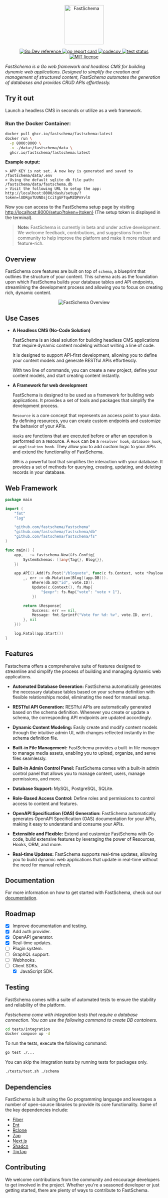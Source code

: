 <p align="center">
  <a href="https://fastschema.com">
    <picture>
      <source height="125" media="(prefers-color-scheme: light)" srcset="https://fastschema.com/fastschema-logo-small.svg">
      <img height="125" alt="FastSchema" src="https://fastschema.com/fastschema-logo-small.svg">
    </picture>
  </a>
</p>

<p align="center">
  <a href="https://pkg.go.dev/github.com/fastschema/fastschema#section-readme" target="_blank" rel="noopener">
    <img src="https://img.shields.io/badge/go.dev-reference-blue?logo=go&logoColor=white" alt="Go.Dev reference" />
  </a>
  <a href="https://goreportcard.com/report/github.com/fastschema/fastschema" target="_blank" rel="noopener">
    <img src="https://goreportcard.com/badge/github.com/fastschema/fastschema" alt="go report card" />
  </a>
  <a href="https://codecov.io/gh/fastschema/fastschema" target="_blank" rel="noopener">
    <img src="https://codecov.io/gh/fastschema/fastschema/graph/badge.svg?token=TPU5QN6E4Z" alt="codecov" />
  </a>
  <a href="https://github.com/fastschema/fastschema/actions" target="_blank" rel="noopener">
    <img src="https://github.com/fastschema/fastschema/actions/workflows/ci.yml/badge.svg" alt="test status" />
  </a>
  <a href="https://opensource.org/licenses/MIT" target="_blank" rel="noopener">
    <img src="https://img.shields.io/badge/license-MIT-brightgreen.svg" alt="MIT license" />
  </a>
</p>

_FastSchema is a Go web framework and headless CMS for building dynamic web applications. Designed to simplify the creation and management of structured content, FastSchema automates the generation of databases and provides CRUD APIs effortlessly._

## Try it out

Launch a headless CMS in seconds or utilize as a web framework.

### Run the Docker Container:

```bash
docker pull ghcr.io/fastschema/fastschema:latest
docker run \
  -p 8000:8000 \
  -v ./data:/fastschema/data \
  ghcr.io/fastschema/fastschema:latest
```

**Example output:**

```
> APP_KEY is not set. A new key is generated and saved to /fastschema/data/.env
> Using the default sqlite db file path: /fastschema/data/fastschema.db
> Visit the following URL to setup the app: http://localhost:8000/dash/setup/?token=lUDRgoTUUNDsjCcitgGFTqwMZQPmYvlU
```

Now you can access to the FastSchema setup page by visiting [http://localhost:8000/setup?token=\{token\}](http://localhost:8000?token={token}) (The setup token is displayed in the terminal).

> **Note:** FastSchema is currently in beta and under active development. We welcome feedback, contributions, and suggestions from the community to help improve the platform and make it more robust and feature-rich.

## Overview

FastSchema core features are built on top of `schema`, a blueprint that outlines the structure of your content. This schema acts as the foundation upon which FastSchema builds your database tables and API endpoints, streamlining the development process and allowing you to focus on creating rich, dynamic content.

<p style="text-align: center;">
  <img src="https://fastschema.com/static/images/fastschema.png" alt="FastSchema Overview" />
</p>

## Use Cases

- **A Headless CMS (No-Code Solution)**

  FastSchema is an ideal solution for building headless CMS applications that require dynamic content modeling without writing a line of code.

  It is designed to support API-first development, allowing you to define your content models and generate RESTful APIs effortlessly.

  With two line of commands, you can create a new project, define your content models, and start creating content instantly.

- **A Framework for web development**

  FastSchema is designed to be used as a framework for building web applications. It provides a set of tools and packages that simplify the development process.

  `Resource` is a core concept that represents an access point to your data. By defining resources, you can create custom endpoints and customize the behavior of your APIs.

  `Hooks` are functions that are executed before or after an operation is performed on a resource. A `Hook` can be a `resolver hook`, `database hook`, or `application hook`. They allow you to add custom logic to your APIs and extend the functionality of FastSchema.

  `ORM` is a powerful tool that simplifies the interaction with your database. It provides a set of methods for querying, creating, updating, and deleting records in your database.

## Web Framework

```go
package main

import (
	"fmt"
	"log"

	"github.com/fastschema/fastschema"
	"github.com/fastschema/fastschema/db"
	"github.com/fastschema/fastschema/fs"
)

func main() {
	app, _ := fastschema.New(&fs.Config{
		SystemSchemas: []any{Tag{}, Blog{}},
	})

	app.API().Add(fs.Post("/blogvote", func(c fs.Context, vote *Payload) (*Response, error) {
		_, err := db.Mutation[Blog](app.DB()).
			Where(db.EQ("id", vote.ID)).
			Update(c.Context(), fs.Map{
				"$expr": fs.Map{"vote": "vote + 1"},
			})

		return &Response{
			Success: err == nil,
			Message: fmt.Sprintf("Vote for %d: %v", vote.ID, err),
		}, nil
	}))

	log.Fatal(app.Start())
}
```

## Features

Fastschema offers a comprehensive suite of features designed to streamline and simplify the process of building and managing dynamic web applications.

- **Automated Database Generation:** FastSchema automatically generates the necessary database tables based on your schema definition with flexible relationships model, eliminating the need for manual setup.

- **RESTful API Generation:** RESTful APIs are automatically generated based on the schema definition. Whenever you create or update a schema, the corresponding API endpoints are updated accordingly.

- **Dynamic Content Modeling:** Easily create and modify content models through the intuitive admin UI, with changes reflected instantly in the schema definition file.

- **Built-in File Management:** FastSchema provides a built-in file manager to manage media assets, enabling you to upload, organize, and serve files seamlessly.

- **Built-in Admin Control Panel:** FastSchema comes with a built-in admin control panel that allows you to manage content, users, manage permissions, and more.

- **Database Support:** MySQL, PostgreSQL, SQLite.

- **Role-Based Access Control:** Define roles and permissions to control access to content and features.

- **OpenAPI Specification (OAS) Generation:** FastSchema automatically generates OpenAPI Specification (OAS) documentation for your APIs, making it easy to understand and consume your APIs.

- **Extensible and Flexible:** Extend and customize FastSchema with Go code, build extensive features by leveraging the power of Resources, Hooks, ORM, and more.

- **Real-time Updates:** FastSchema supports real-time updates, allowing you to build dynamic web applications that update in real-time without the need for manual refresh.

## Documentation

For more information on how to get started with FastSchema, check out our [documentation](https://fastschema.com).


## Roadmap

- [x] Improve documentation and testing.
- [x] Add auth provider.
- [x] OpenAPI generator.
- [x] Real-time updates.
- [ ] Plugin system.
- [ ] GraphQL support.
- [ ] Webhooks.
- [ ] Client SDKs.
  - [x] JavaScript SDK.

## Testing

FastSchema comes with a suite of automated tests to ensure the stability and reliability of the platform.

_Fastschema come with integration tests that require a database connection. You can use the following command to create DB containers._

```bash
cd tests/integration
docker compose up -d
```

To run the tests, execute the following command:

```bash
go test ./...
```

You can skip the integration tests by running tests for packages only.

```bash
./tests/test.sh ./schema
```

## Dependencies

FastSchema is built using the Go programming language and leverages a number of open-source libraries to provide its core functionality. Some of the key dependencies include:

- [Fiber](https://gofiber.io/)
- [Ent](https://entgo.io/)
- [Rclone](https://rclone.org/)
- [Zap](https://pkg.go.dev/go.uber.org/zap)
- [Next.js](https://nextjs.org/)
- [Shadcn](https://ui.shadcn.com/)
- [TipTap](https://www.tiptap.dev/)

## Contributing

We welcome contributions from the community and encourage developers to get involved in the project. Whether you're a seasoned developer or just getting started, there are plenty of ways to contribute to FastSchema.
